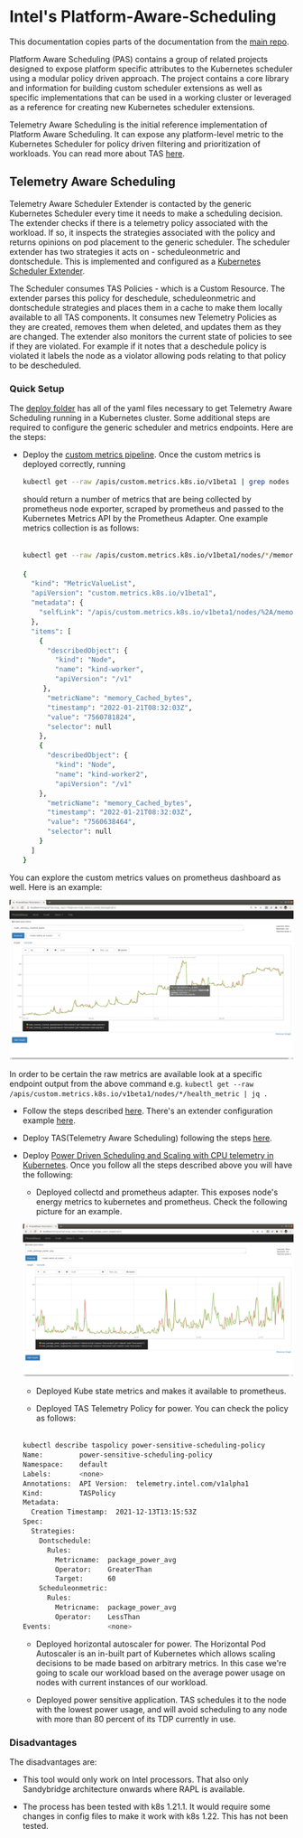 # Intel's Platform-Aware-Scheduling

This documentation copies parts of the documentation from the [main repo](https://github.com/intel/platform-aware-scheduling). 


Platform Aware Scheduling (PAS) contains a group of related projects designed to expose platform specific attributes to the Kubernetes scheduler using a modular policy driven approach. The project contains a core library and information for building custom scheduler extensions as well as specific implementations that can be used in a working cluster or leveraged as a reference for creating new Kubernetes scheduler extensions.

Telemetry Aware Scheduling is the initial reference implementation of Platform Aware Scheduling. It can expose any platform-level metric to the Kubernetes Scheduler for policy driven filtering and prioritization of workloads. You can read more about TAS [here](https://github.com/intel/platform-aware-scheduling/tree/master/telemetry-aware-scheduling).

## Telemetry Aware Scheduling

Telemetry Aware Scheduler Extender is contacted by the generic Kubernetes Scheduler every time it needs to make a scheduling decision. The extender checks if there is a telemetry policy associated with the workload. If so, it inspects the strategies associated with the policy and returns opinions on pod placement to the generic scheduler. The scheduler extender has two strategies it acts on - scheduleonmetric and dontschedule. This is implemented and configured as a [Kubernetes Scheduler Extender](https://kubernetes.io/docs/concepts/configuration/manage-compute-resources-container/#cluster-level-extended-resources). 

The Scheduler consumes TAS Policies - which is a Custom Resource. The extender parses this policy for deschedule, scheduleonmetric and dontschedule strategies and places them in a cache to make them locally available to all TAS components. It consumes new Telemetry Policies as they are created, removes them when deleted, and updates them as they are changed. The extender also monitors the current state of policies to see if they are violated. For example if it notes that a deschedule policy is violated it labels the node as a violator allowing pods relating to that policy to be descheduled.

### Quick Setup

The [deploy folder](https://github.com/intel/platform-aware-scheduling/tree/8529a6b/telemetry-aware-scheduling/deploy) has all of the yaml files necessary to get Telemetry Aware Scheduling running in a Kubernetes cluster. Some additional steps are required to configure the generic scheduler and metrics endpoints. Here are the steps:

- Deploy the [custom metrics pipeline](https://github.com/intel/platform-aware-scheduling/blob/master/telemetry-aware-scheduling/docs/custom-metrics.md). Once the custom metrics is deployed correctly, running 

  
  ```bash
  kubectl get --raw /apis/custom.metrics.k8s.io/v1beta1 | grep nodes | jq . 
  ```
  should return a number of metrics that are being collected by prometheus node exporter, scraped by prometheus and passed to the Kubernetes Metrics API by the Prometheus Adapter. One example metrics collection is as follows:
  

  ```bash

  kubectl get --raw /apis/custom.metrics.k8s.io/v1beta1/nodes/*/memory_Cached_bytes | jq .

  {
    "kind": "MetricValueList",
    "apiVersion": "custom.metrics.k8s.io/v1beta1",
    "metadata": {
      "selfLink": "/apis/custom.metrics.k8s.io/v1beta1/nodes/%2A/memory_Cached_bytes"
    },
    "items": [
      {
        "describedObject": {
          "kind": "Node",
          "name": "kind-worker",
          "apiVersion": "/v1"
       },
        "metricName": "memory_Cached_bytes",
        "timestamp": "2022-01-21T08:32:03Z",
        "value": "7560781824",
        "selector": null
      },
      {
        "describedObject": {
          "kind": "Node",
          "name": "kind-worker2",
          "apiVersion": "/v1"
      },
        "metricName": "memory_Cached_bytes",
        "timestamp": "2022-01-21T08:32:03Z",
        "value": "7560638464",
        "selector": null
      }
    ] 
  }
  ```

You can explore the custom metrics values on prometheus dashboard as well. Here is an example:

![](images/prometheus_custom_metrics.png)

In order to be certain the raw metrics are available look at a specific endpoint output from the above command e.g. `kubectl get --raw /apis/custom.metrics.k8s.io/v1beta1/nodes/*/health_metric | jq .`

- Follow the steps described [here](https://github.com/intel/platform-aware-scheduling/tree/master/telemetry-aware-scheduling#extender-configuration). There's an extender configuration example [here](https://github.com/intel/platform-aware-scheduling/tree/master/telemetry-aware-scheduling/deploy/extender-configuration). 

- Deploy TAS(Telemetry Aware Scheduling) following the steps [here](https://github.com/intel/platform-aware-scheduling/tree/master/telemetry-aware-scheduling#deploy-tas).

- Deploy [Power Driven Scheduling and Scaling with CPU telemetry in Kubernetes](https://github.com/intel/platform-aware-scheduling/blob/master/telemetry-aware-scheduling/docs/power/README.md). Once you follow all the steps described above you will have the following:

  - Deployed collectd and prometheus adapter. This exposes node's energy metrics to kubernetes and prometheus. Check the following picture for an example. 
  
  ![](images/prometheus_node_energy.png)

  - Deployed Kube state metrics and makes it available to prometheus. 

  - Deployed TAS Telemetry Policy for power. You can check the policy as follows:
  
  ```bash

  kubectl describe taspolicy power-sensitive-scheduling-policy
  Name:         power-sensitive-scheduling-policy
  Namespace:    default
  Labels:       <none>
  Annotations:  API Version:  telemetry.intel.com/v1alpha1
  Kind:         TASPolicy
  Metadata:
    Creation Timestamp:  2021-12-13T13:15:53Z  
  Spec:
    Strategies:
      Dontschedule:
        Rules:
          Metricname:  package_power_avg
          Operator:    GreaterThan
          Target:      60
      Scheduleonmetric:
        Rules:
          Metricname:  package_power_avg
          Operator:    LessThan
  Events:              <none>
  
  ```

  - Deployed horizontal autoscaler for power. The Horizontal Pod Autoscaler is an in-built part of Kubernetes which allows scaling decisions to be made based on arbitrary metrics. In this case we're going to scale our workload based on the average power usage on nodes with current instances of our workload.

  - Deployed power sensitive application. TAS schedules it to the node with the lowest power usage, and will avoid scheduling to any node with more than 80 percent of its TDP currently in use. 

### Disadvantages

The disadvantages are:

- This tool would only work on Intel processors. That also only Sandybridge architecture onwards where RAPL is available.

- The process has been tested with k8s 1.21.1. It would require some changes in config files to make it work with k8s 1.22. This has not been tested. 